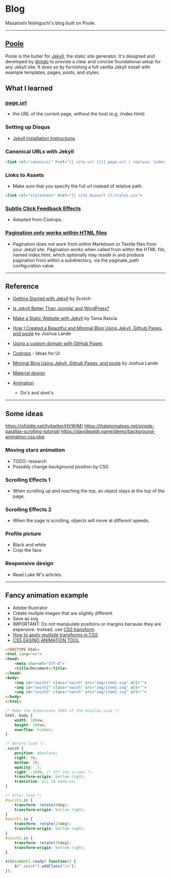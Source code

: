 # Blog

Masatoshi Nishiguchi's blog built on Poole.

-----

## [Poole](https://github.com/poole/poole)
Poole is the butler for [Jekyll](http://jekyllrb.com), the static site generator. It's designed and developed by [@mdo](https://twitter.com/mdo) to provide a clear and concise foundational setup for any Jekyll site. It does so by furnishing a full vanilla Jekyll install with example templates, pages, posts, and styles.

## What I learned

### [page.url](http://jekyllrb.com/docs/variables/#page-variables)
- the URL of the current page, without the host (e.g. /index.html)

### Setting up Disqus
- [Jekyll Installation Instructions](https://help.disqus.com/customer/portal/articles/472138-jekyll-installation-instructions)

### Canonical URLs with Jekyll
```html
<link rel="canonical" href="{{ site.url }}{{ page.url | replace:'index.html',''}}">
```

### Links to Assets
- Make sure that you specify the full url instead of relative path.

```html
<link rel="stylesheet" href="{{ site.baseurl }}/styles.css">
```

### [Subtle Click Feedback Effects](https://github.com/codrops/ClickEffects)
- Adopted from Codrops.

### [Pagination only works within HTML files](http://jekyllrb.com/docs/pagination/)
- Pagination does not work from within Markdown or Textile files from your Jekyll site. Pagination works when called from within the HTML file, named index.html, which optionally may reside in and produce pagination from within a subdirectory, via the paginate_path configuration value.

-----

## Reference

- [Getting Started with Jekyll](https://scotch.io/tutorials/getting-started-with-jekyll-plus-a-free-bootstrap-3-starter-theme) by Scotch
- [Is Jekyll Better Than Joomla! and WordPress?](http://digitalshore.io/jekyll-better-choice-than-joomla-wordpress/)
- [Make a Static Website with Jekyll](https://www.taniarascia.com/make-a-static-website-with-jekyll/) by Tania Rascia
- [How I Created a Beautiful and Minimal Blog Using Jekyll, Github Pages, and poole](http://joshualande.com/jekyll-github-pages-poole/) by Joshua Lande
- [Using a custom domain with GitHub Pages](https://help.github.com/articles/using-a-custom-domain-with-github-pages/)

- [Codrops](http://tympanus.net/codrops/) - Ideas for UI
- [Minimal Blog Using Jekyll, Github Pages, and poole](http://joshualande.com/jekyll-github-pages-poole/) by Joshua Lande
- [Material design](https://www.google.com/design/spec/material-design/introduction.html#)
- [Animation](https://www.google.com/design/spec/animation/authentic-motion.html#)
    + Do's and dont's

-----

## Some ideas
https://jsfiddle.net/livibetter/HV9HM/
https://ihatetomatoes.net/simple-parallax-scrolling-tutorial/
https://davidwalsh.name/demo/background-animation-css.php

### Moving stars animation
- TODO: research
- Possibly change background position by CSS

### Scrolling Effects 1
- When scrolling up and reaching the top, an object stays at the top of the page.

### Scrolling Effects 2
- When the page is scrolling, objects will move at different speeds.

### Profile picture
- Black and white
- Crop the face

### Responsive design
- Read Luke W's articles.

-----

## Fancy animation example
- Adobe Illustrator
- Create multple images that are slightly different
- Save as svg
- IMPORTANT: Do not manipulate positions or margins because they are expensive. Instead, use [CSS transform](https://developer.mozilla.org/en-US/docs/Web/CSS/transform).
- [How to apply multiple transforms in CSS](http://stackoverflow.com/questions/10765755/how-to-apply-multiple-transforms-in-css)
- [CSS EASING ANIMATION TOOL](https://matthewlein.com/ceaser/)

```html
<!DOCTYPE html>
<html lang="en">
<head>
    <meta charset="UTF-8">
    <title>Document</title>
</head>
<body>
    <img id="swish1" class="swish" src="img/item1.svg" alt="">
    <img id="swish2" class="swish" src="img/item1.svg" alt="">
    <img id="swish3" class="swish" src="img/item1.svg" alt="">
</body>
</html>

```

```scss
/* Make the dimensions 100% of the display size.*/
html, body {
    width: 100vw;
    height: 100vw;
    overflow: hidden;
}

/* Before load */
.swish {
    position: absolute;
    right: 5%;
    bottom: 5%;
    opacity: .5;
    right: -100%; /* Off the screen */
    transform-origin: bottom right;
    transition: all 1s ease-in;
}

/* After load */
#swish1.in {
    transform: rotate(0deg);
    transform-origin: bottom right;
}
#swish2.in {
    transform: rotate(15deg);
    transform-origin: bottom right;
}
#swish3.in {
    transform: rotate(30deg);
    transform-origin: bottom right;
}
```

```js
$(document).ready( function() {
    $(".swish").addClass("in");
});
```
